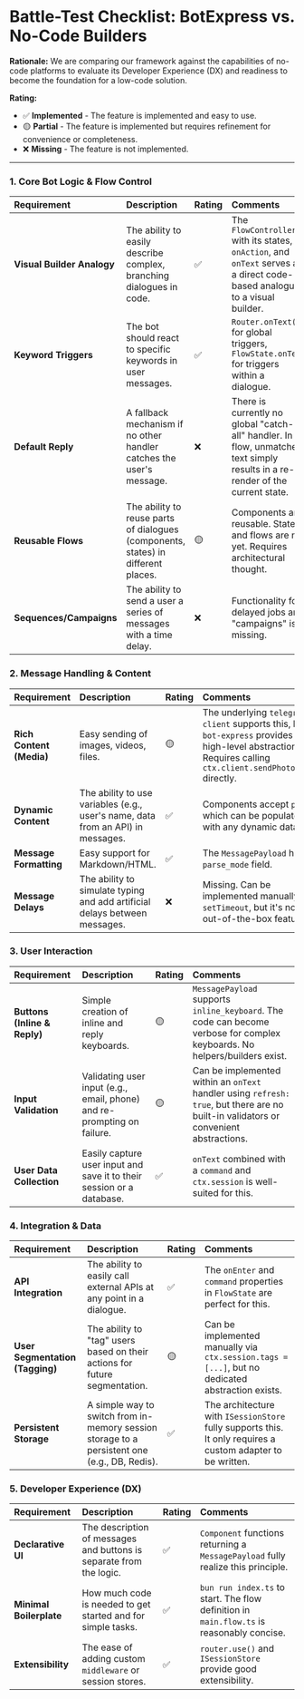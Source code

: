 
# Battle-Test Checklist: BotExpress vs. No-Code Builders

**Rationale:** We are comparing our framework against the capabilities of no-code platforms to evaluate its Developer Experience (DX) and readiness to become the foundation for a low-code solution.

**Rating:**
*   ✅ **Implemented** - The feature is implemented and easy to use.
*   🟡 **Partial** - The feature is implemented but requires refinement for convenience or completeness.
*   ❌ **Missing** - The feature is not implemented.

---

### 1. Core Bot Logic & Flow Control

| Requirement | Description | Rating | Comments |
| :--- | :--- | :--- | :--- |
| **Visual Builder Analogy** | The ability to easily describe complex, branching dialogues in code. | ✅ | The `FlowController` with its states, `onAction`, and `onText` serves as a direct code-based analogue to a visual builder. |
| **Keyword Triggers** | The bot should react to specific keywords in user messages. | ✅ | `Router.onText()` for global triggers, `FlowState.onText` for triggers within a dialogue. |
| **Default Reply** | A fallback mechanism if no other handler catches the user's message. | ❌ | There is currently no global "catch-all" handler. In a flow, unmatched text simply results in a re-render of the current state. |
| **Reusable Flows** | The ability to reuse parts of dialogues (components, states) in different places. | 🟡 | Components are reusable. States and flows are not yet. Requires architectural thought. |
| **Sequences/Campaigns** | The ability to send a user a series of messages with a time delay. | ❌ | Functionality for delayed jobs and "campaigns" is missing. |

### 2. Message Handling & Content

| Requirement | Description | Rating | Comments |
| :--- | :--- | :--- | :--- |
| **Rich Content (Media)** | Easy sending of images, videos, files. | 🟡 | The underlying `telegram-client` supports this, but `bot-express` provides no high-level abstractions. Requires calling `ctx.client.sendPhoto(...)` directly. |
| **Dynamic Content** | The ability to use variables (e.g., user's name, data from an API) in messages. | ✅ | Components accept `props`, which can be populated with any dynamic data. |
| **Message Formatting** | Easy support for Markdown/HTML. | ✅ | The `MessagePayload` has a `parse_mode` field. |
| **Message Delays** | The ability to simulate typing and add artificial delays between messages. | ❌ | Missing. Can be implemented manually via `setTimeout`, but it's not an out-of-the-box feature. |

### 3. User Interaction

| Requirement | Description | Rating | Comments |
| :--- | :--- | :--- | :--- |
| **Buttons (Inline & Reply)** | Simple creation of inline and reply keyboards. | 🟡 | `MessagePayload` supports `inline_keyboard`. The code can become verbose for complex keyboards. No helpers/builders exist. |
| **Input Validation** | Validating user input (e.g., email, phone) and re-prompting on failure. | 🟡 | Can be implemented within an `onText` handler using `refresh: true`, but there are no built-in validators or convenient abstractions. |
| **User Data Collection** | Easily capture user input and save it to their session or a database. | ✅ | `onText` combined with a `command` and `ctx.session` is well-suited for this. |

### 4. Integration & Data

| Requirement | Description | Rating | Comments |
| :--- | :--- | :--- | :--- |
| **API Integration** | The ability to easily call external APIs at any point in a dialogue. | ✅ | The `onEnter` and `command` properties in `FlowState` are perfect for this. |
| **User Segmentation (Tagging)** | The ability to "tag" users based on their actions for future segmentation. | 🟡 | Can be implemented manually via `ctx.session.tags = [...]`, but no dedicated abstraction exists. |
| **Persistent Storage** | A simple way to switch from in-memory session storage to a persistent one (e.g., DB, Redis). | ✅ | The architecture with `ISessionStore` fully supports this. It only requires a custom adapter to be written. |

### 5. Developer Experience (DX)

| Requirement | Description | Rating | Comments |
| :--- | :--- | :--- | :--- |
| **Declarative UI** | The description of messages and buttons is separate from the logic. | ✅ | `Component` functions returning a `MessagePayload` fully realize this principle. |
| **Minimal Boilerplate** | How much code is needed to get started and for simple tasks. | ✅ | `bun run index.ts` to start. The flow definition in `main.flow.ts` is reasonably concise. |
| **Extensibility** | The ease of adding custom `middleware` or session stores. | ✅ | `router.use()` and `ISessionStore` provide good extensibility. |

